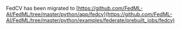 FedCV has been migrated to [https://github.com/FedML-AI/FedML/tree/master/python/app/fedcv](https://github.com/FedML-AI/FedML/tree/master/python/examples/federate/prebuilt_jobs/fedcv)
